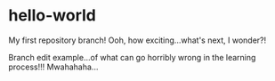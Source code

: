 # hello-world
My first repository branch! Ooh, how exciting...what's next, I wonder?!

Branch edit example...of what can go horribly wrong in the learning process!!! Mwahahaha...
